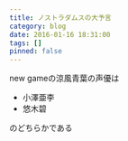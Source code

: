```yaml
---
title: ノストラダムスの大予言
category: blog
date: 2016-01-16 18:31:00
tags: []
pinned: false
---
```


<p>new gameの涼風青葉の声優は</p>

<ul>
<li>小澤亜李</li>
<li>悠木碧</li>
</ul>

<p>のどちらかである</p>
